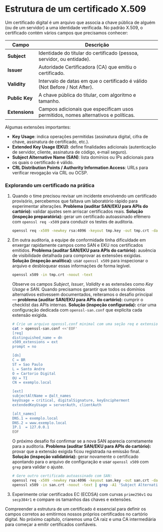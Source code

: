 # Estrutura de um certificado X.509

Um certificado digital é um arquivo que associa a chave pública de alguém (ou de um servidor) a uma identidade verificada. No padrão X.509, o certificado contém vários campos que precisamos conhecer:

| Campo        | Descrição |
|-------------|-----------|
| **Subject** | Identidade do titular do certificado (pessoa, servidor, ou entidade). |
| **Issuer**  | Autoridade Certificadora (CA) que emitiu o certificado. |
| **Validity**| Intervalo de datas em que o certificado é válido (Not Before / Not After). |
| **Public Key** | A chave pública do titular, com algoritmo e tamanho. |
| **Extensions** | Campos adicionais que especificam usos permitidos, nomes alternativos e políticas.|

Algumas extensões importantes:

- **Key Usage**: indica operações permitidas (assinatura digital, cifra de chave, assinatura de certificado, etc.).
- **Extended Key Usage (EKU)**: define finalidades adicionais (autenticação de servidor, cliente, assinatura de código, e‑mail seguro).
- **Subject Alternative Name (SAN)**: lista domínios ou IPs adicionais para os quais o certificado é válido.
- **CRL Distribution Points / Authority Information Access**: URLs para verificar revogação via CRL ou OCSP.

### Explorando um certificado na prática

1. Quando o time precisou revisar um incidente envolvendo um certificado provisório, percebemos que faltava um laboratório rápido para experimentar alterações. **Problema (auditar SAN/EKU para APIs do cartório):** validar ajustes sem arriscar certificados reais. **Solução (inspeção preparatória):** gerar um certificado autoassinado efêmero com `openssl req -x509` para conduzir os testes de auditoria.

   ```bash
   openssl req -x509 -newkey rsa:4096 -keyout tmp.key -out tmp.crt -days 30 -nodes -subj "/C=BR/ST=Sao Paulo/L=Santo Andre/O=Cartorio Digital/OU=TI/CN=exemplo.local"
   ```

2. Em outra auditoria, a equipe de conformidade tinha dificuldade em enxergar rapidamente campos como SAN e EKU nos certificados emitidos. **Problema (auditar SAN/EKU para APIs do cartório):** ausência de visibilidade detalhada para comprovar as extensões exigidas. **Solução (inspeção analítica):** usar `openssl x509` para inspecionar o arquivo e desbloquear essas informações de forma legível.

   ```bash
   openssl x509 -in tmp.crt -noout -text
   ```

   Observe os campos *Subject*, *Issuer*, *Validity* e as extensões como *Key Usage* e *SAN*. Quando precisamos garantir que todos os domínios alternativos estivessem documentados, reiteramos o desafio principal — **problema (auditar SAN/EKU para APIs do cartório):** cumprir o checklist das APIs internas. **Solução (inspeção configurada):** criar uma configuração dedicada com `openssl-san.conf` que explicita cada extensão exigida.

   ```bash
   # Crie um arquivo openssl.conf minimal com uma seção req e extensions:
   cat > openssl-san.conf <<'EOF'
   [req]
   distinguished_name = dn
   x509_extensions = ext
   prompt = no

   [dn]
   C = BR
   ST = Sao Paulo
   L = Santo Andre
   O = Cartorio Digital
   OU = TI
   CN = exemplo.local

   [ext]
   subjectAltName = @alt_names
   keyUsage = critical, digitalSignature, keyEncipherment
   extendedKeyUsage = serverAuth, clientAuth

   [alt_names]
   DNS.1 = exemplo.local
   DNS.2 = www.exemplo.local
   IP.1  = 127.0.0.1
   EOF
   ```

   O próximo desafio foi confirmar se a nova SAN aparecia corretamente para a auditoria. **Problema (auditar SAN/EKU para APIs do cartório):** provar que a extensão exigida ficou registrada na emissão final. **Solução (inspeção validatória):** gerar novamente o certificado apontando para o arquivo de configuração e usar `openssl x509` com `grep` para validar o ajuste.

   ```bash
   # Gere outro certificado autoassinado com SAN:
   openssl req -x509 -newkey rsa:4096 -keyout san.key -out san.crt -days 30 -nodes -config openssl-san.conf
   openssl x509 -in san.crt -noout -text | grep -A1 'Subject Alternative Name'
   ```

3. Experimente criar certificados EC (ECDSA) com curvas `prime256v1` ou `secp384r1` e compare os tamanhos das chaves e extensões.

Compreender a estrutura de um certificado é essencial para definir os campos corretos ao emitirmos nossos próprios certificados no cartório digital. No próximo capítulo, criaremos uma CA raiz e uma CA intermediária para começar a emitir certificados confiáveis.
